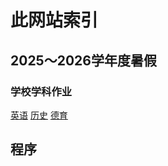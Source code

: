 # 此网站索引
## 2025～2026学年度暑假
### 学校学科作业
[英语](2025vaca/homework/english/)
[历史](2025vaca/homework/history/)
[德育](2025vaca/homework/deyu/)

## 程序

